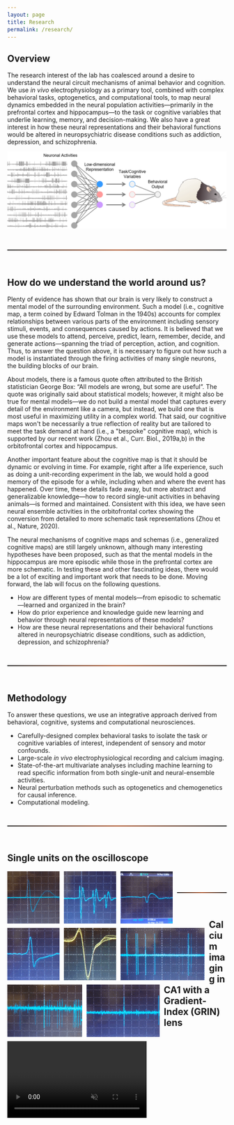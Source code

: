 ```yaml
---
layout: page
title: Research
permalink: /research/
---
```


<!-- <h4>
  <a href="/research/research_in_chinese/">研究概述</a>
</h4> -->

## Overview

The research interest of the lab has coalesced around a desire to understand the neural circuit mechanisms of animal behavior and cognition. We use *in vivo* electrophysiology as a primary tool, combined with complex behavioral tasks, optogenetics, and computational tools, to map neural dynamics embedded in the neural population activities—primarily in the prefrontal cortex and hippocampus—to the task or cognitive variables that underlie learning, memory, and decision-making. We also have a great interest in how these neural representations and their behavioral functions would be altered in neuropsychiatric disease conditions such as addiction, depression, and schizophrenia.

<p align="left">
  <img width="800" src="/assets/methodology.png">
</p>

<br>
<hr style="height:2px; border:0; background-image: linear-gradient(to right, rgba(255, 94, 19, 0), rgba(255, 94, 19, 0.6), rgba(255, 94, 19, 0))" />
<br>

## How do we understand the world around us? 

Plenty of evidence has shown that our brain is very likely to construct a mental model of the surrounding environment. Such a model (i.e., cognitive map, a term coined by Edward Tolman in the 1940s) accounts for complex relationships between various parts of the environment including sensory stimuli, events, and consequences caused by actions. It is believed that we use these models to attend, perceive, predict, learn, remember, decide, and generate actions—spanning the triad of perception, action, and cognition. Thus, to answer the question above, it is necessary to figure out how such a model is instantiated through the firing activities of many single neurons, the building blocks of our brain. 

About models, there is a famous quote often attributed to the British statistician George Box: “All models are wrong, but some are useful”. The quote was originally said about statistical models; however, it might also be true for mental models—we do not build a mental model that captures every detail of the environment like a camera, but instead, we build one that is most useful in maximizing utility in a complex world. That said, our cognitive maps won't be necessarily a true reflection of reality but are tailored to meet the task demand at hand (i.e., a "bespoke" cognitive map), which is supported by our recent work (Zhou et al., Curr. Biol., 2019a,b) in the orbitofrontal cortex and hippocampus. 

Another important feature about the cognitive map is that it should be dynamic or evolving in time. For example, right after a life experience, such as doing a unit-recording experiment in the lab, we would hold a good memory of the episode for a while, including when and where the event has happened. Over time, these details fade away, but more abstract and generalizable knowledge—how to record single-unit activities in behaving animals—is formed and maintained. Consistent with this idea, we have seen neural ensemble activities in the orbitofrontal cortex showing the conversion from detailed to more schematic task representations (Zhou et al., Nature, 2020). 

The neural mechanisms of cognitive maps and schemas (i.e., generalized cognitive maps) are still largely unknown, although many interesting hypotheses have been proposed, such as that the mental models in the hippocampus are more episodic while those in the prefrontal cortex are more schematic. In testing these and other fascinating ideas, there would be a lot of exciting and important work that needs to be done. Moving forward, the lab will focus on the following questions.

* How are different types of mental models—from episodic to schematic—learned and organized in the brain?
* How do prior experience and knowledge guide new learning and behavior through neural representations of these models?
* How are these neural representations and their behavioral functions altered in neuropsychiatric disease conditions, such as addiction, depression, and schizophrenia?

<br>
<hr style="height:2px; border:0; background-image: linear-gradient(to right, rgba(255, 94, 19, 0), rgba(255, 94, 19, 0.6), rgba(255, 94, 19, 0))" />
<br>

## Methodology

To answer these questions, we use an integrative approach derived from behavioral, cognitive, systems and computational neurosciences. 

* Carefully-designed complex behavioral tasks to isolate the task or cognitive variables of interest, independent of sensory and motor confounds.
* Large-scale *in vivo* electrophysiological recording and calcium imaging.
* State-of-the-art multivariate analyses including machine learning to read specific information from both single-unit and neural-ensemble activities.
* Neural perturbation methods such as optogenetics and chemogenetics for causal inference.
* Computational modeling.

<br>
<hr style="height:2px; border:0; background-image: linear-gradient(to right, rgba(255, 94, 19, 0), rgba(255, 94, 19, 0.6), rgba(255, 94, 19, 0))" />
<br>

## Single units on the oscilloscope

<img align="left" height="120" style="margin-right:10px; margin-bottom:10px" src="/assets/huge-unit-1.gif" />
<img align="left" height="120" style="margin-right:10px; margin-bottom:10px" src="/assets/huge-unit-2.gif" />
<img align="left" height="120" style="margin-right:10px; margin-bottom:10px" src="/assets/huge-unit-3.gif" />
<img align="left" height="120" style="margin-right:10px; margin-bottom:10px" src="/assets/huge-unit-4.gif" />
<img align="left" height="120" style="margin-right:10px; margin-bottom:10px" src="/assets/huge-unit-5.gif" />
<img align="left" height="120" style="margin-right:10px; margin-bottom:10px" src="/assets/huge-unit-b1.gif" />
<img align="left" height="120" style="margin-right:10px; margin-bottom:10px" src="/assets/huge-unit-b2.gif" />
<img align="left" height="120" style="margin-right:10px; margin-bottom:10px" src="/assets/huge-unit-b3.gif" />

<br>
<br>
<hr style="height:2px; border:0; background-image: linear-gradient(to right, rgba(255, 94, 19, 0), rgba(255, 94, 19, 0.6), rgba(255, 94, 19, 0))" />
<br>

## Calcium imaging in CA1 with a Gradient-Index (GRIN) lens 
<video id="myVideo" width="320" height="176" autoplay muted>
  <source src="/assets/CA1_2#_DAY4.mp4" type="video/mp4">
  <source src="/assets/CA1_2#_DAY4.ogg" type="video/ogg">
Your browser does not support the video tag.
</video>

<script>
var vid = document.getElementById("myVideo");

function getPlaySpeed() { 
  alert(vid.playbackRate);
} 

function setPlaySpeed() { 
  vid.playbackRate = 5;
} 
</script> 



